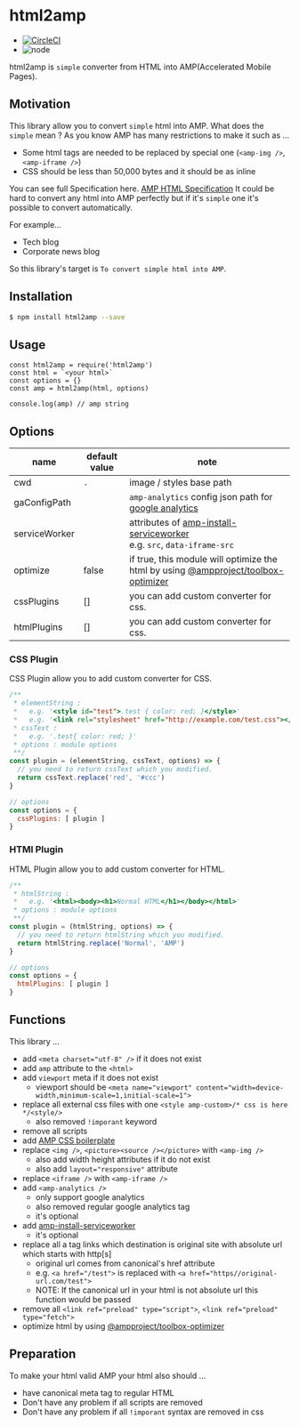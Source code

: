 
# html2amp

- [![CircleCI](https://circleci.com/gh/tomoyukikashiro/html2amp/tree/master.svg?style=svg)](https://circleci.com/gh/tomoyukikashiro/html2amp/tree/master)
- ![node](https://img.shields.io/node/v/html2amp.svg)

html2amp is `simple` converter from HTML into AMP(Accelerated Mobile Pages).

## Motivation

This library allow you to convert `simple` html into AMP. What does the `simple` mean ?
As you know AMP has many restrictions to make it such as ...

- Some html tags are needed to be replaced by special one (`<amp-img />`, `<amp-iframe />`)
- CSS should be less than 50,000 bytes and it should be as inline

You can see full Specification here.
[AMP HTML Specification](https://www.ampproject.org/docs/fundamentals/spec)
It could be hard to convert any html into AMP perfectly but if it's `simple` one it's possible to convert automatically.

For example...

- Tech blog
- Corporate news blog

So this library's target is `To convert simple html into AMP`.

## Installation

```bash
$ npm install html2amp --save
```

## Usage

```nodejs
const html2amp = require('html2amp')
const html = `<your html>`
const options = {}
const amp = html2amp(html, options)

console.log(amp) // amp string
```

## Options

name | default value | note
------------ | ------------- | ------------- 
cwd|`.`|image / styles base path
gaConfigPath| |`amp-analytics` config json path for [google analytics](https://www.ampproject.org/docs/analytics/analytics-vendors)
serviceWorker| |attributes of [amp-install-serviceworker](https://www.ampproject.org/docs/reference/components/amp-install-serviceworker) <br/> e.g. `src`, `data-iframe-src`
optimize|false| if true, this module will optimize the html by using [@ampproject/toolbox-optimizer](https://github.com/ampproject/amp-toolbox/tree/master/packages/optimizer)
cssPlugins | [] | you can add custom converter for css.
htmlPlugins | [] | you can add custom converter for css.

### CSS Plugin

CSS Plugin allow you to add custom converter for CSS.

```javascript
/**
 * elementString :
 *   e.g. '<style id="test">.test { color: red; }</style>'
 *   e.g. '<link rel="stylesheet" href="http://example.com/test.css"></style>'
 * cssText :
 *   e.g. '.test{ color: red; }'
 * options : module options
 **/
const plugin = (elementString, cssText, options) => {
  // you need to return cssText which you modified.
  return cssText.replace('red', '#ccc')
}

// options
const options = {
  cssPlugins: [ plugin ]
}
```

### HTMl Plugin

HTML Plugin allow you to add custom converter for HTML.

```javascript
/**
 * htmlString :
 *   e.g. '<html><body><h1>Normal HTML</h1></body></html>'
 * options : module options
 **/
const plugin = (htmlString, options) => {
  // you need to return htmlString which you modified.
  return htmlString.replace('Normal', 'AMP')
}

// options
const options = {
  htmlPlugins: [ plugin ]
}
```

## Functions

This library ...

- add `<meta charset="utf-8" />` if it does not exist
- add `amp` attribute to the `<html>`
- add `viewport` meta if it does not exist
  - viewport should be `<meta name="viewport" content="width=device-width,minimum-scale=1,initial-scale=1">`
- replace all external css files with one `<style amp-custom>/* css is here */<style/>`
    - also removed `!imporant` keyword
- remove all scripts
- add [AMP CSS boilerplate](https://www.ampproject.org/docs/fundamentals/converting/resolving-errors#include-amp-css-boilerplate)
- replace `<img />`, `<picture><source /></picture>` with `<amp-img />`
  - also add width height attributes if it do not exist
  - also add `layout="responsive"` attribute
- replace `<iframe />` with `<amp-iframe />`
- add `<amp-analytics />`
  - only support google analytics
  - also removed regular google analytics tag
  - it's optional 
- add [amp-install-serviceworker](https://www.ampproject.org/docs/reference/components/amp-install-serviceworker)
  - it's optional 
- replace all a tag links which destination is original site with absolute url which starts with http[s]
  - original url comes from canonical's href attribute
  - e.g. `<a href="/test">` is replaced with `<a href="https//original-url.com/test">`
  - NOTE: If the canonical url in your html is not absolute url this function would be passed
- remove all `<link ref="preload" type="script">`, `<link ref="preload" type="fetch">`
- optimize html by using [@ampproject/toolbox-optimizer](https://github.com/ampproject/amp-toolbox/tree/master/packages/optimizer)

## Preparation

To make your html valid AMP your html also should ...

- have canonical meta tag to regular HTML
- Don't have any problem if all scripts are removed
- Don't have any problem if all `!imporant` syntax are removed in css
